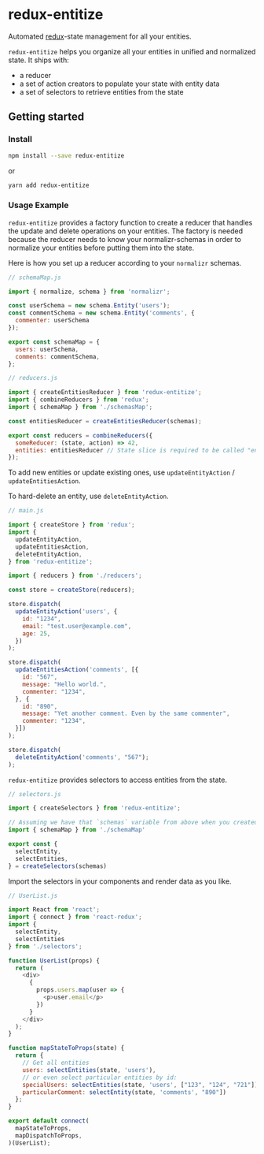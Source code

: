 # redux-entitize

Automated [redux](https://github.com/reactjs/redux)-state management for all your entities.

`redux-entitize` helps you organize all your entities in unified and normalized state. It ships with:

- a reducer
- a set of action creators to populate your state with entity data
- a set of selectors to retrieve entities from the state

## Getting started

### Install

```bash
npm install --save redux-entitize
```

or

```bash
yarn add redux-entitize
```

### Usage Example

`redux-entitize` provides a factory function to create a reducer that handles the update and delete operations on your entities. The factory is needed because the reducer needs to know your normalizr-schemas in order to normalize your entities before putting them into the state.

Here is how you set up a reducer according to your `normalizr` schemas.

```javascript
// schemaMap.js

import { normalize, schema } from 'normalizr';

const userSchema = new schema.Entity('users');
const commentSchema = new schema.Entity('comments', {
  commenter: userSchema
});

export const schemaMap = {
  users: userSchema,
  comments: commentSchema,
};
```

```javascript
// reducers.js

import { createEntitiesReducer } from 'redux-entitize';
import { combineReducers } from 'redux';
import { schemaMap } from './schemasMap';

const entitiesReducer = createEntitiesReducer(schemas);

export const reducers = combineReducers({
  someReducer: (state, action) => 42,
  entities: entitiesReducer // State slice is required to be called "entities" (for selectors)
});
```

To add new entities or update existing ones, use `updateEntityAction` / `updateEntitiesAction`.

To hard-delete an entity, use `deleteEntityAction`.

```javascript
// main.js

import { createStore } from 'redux';
import {
  updateEntityAction,
  updateEntitiesAction,
  deleteEntityAction,
} from 'redux-entitize';

import { reducers } from './reducers';

const store = createStore(reducers);

store.dispatch(
  updateEntityAction('users', {
    id: "1234",
    email: "test.user@example.com",
    age: 25,
  })
);

store.dispatch(
  updateEntitiesAction('comments', [{
    id: "567",
    message: "Hello world.",
    commenter: "1234",
  }, {
    id: "890",
    message: "Yet another comment. Even by the same commenter",
    commenter: "1234",
  }])
);

store.dispatch(
  deleteEntityAction('comments', "567");
);
```

`redux-entitize` provides selectors to access entities from the state.

```javascript
// selectors.js

import { createSelectors } from 'redux-entitize';

// Assuming we have that `schemas` variable from above when you created your schemas
import { schemaMap } from './schemaMap'

export const {
  selectEntity,
  selectEntities,
} = createSelectors(schemas)
```

Import the selectors in your components and render data as you like.

```javascript
// UserList.js

import React from 'react';
import { connect } from 'react-redux';
import {
  selectEntity,
  selectEntities
} from './selectors';

function UserList(props) {
  return (
    <div>
      {
        props.users.map(user => {
          <p>user.email</p>
        })
      }
    </div>
  );
}

function mapStateToProps(state) {
  return {
    // Get all entities
    users: selectEntities(state, 'users'),
    // or even select particular entities by id:
    specialUsers: selectEntities(state, 'users', ["123", "124", "721"]),
    particularComment: selectEntity(state, 'comments', "890"])
  };
}

export default connect(
  mapStateToProps,
  mapDispatchToProps,
)(UserList);
```
